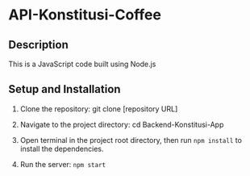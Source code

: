 # API-Konstitusi-Coffee

## Description
This is a JavaScript code built using Node.js

## Setup and Installation

1. Clone the repository:
git clone [repository URL]

2. Navigate to the project directory:
cd Backend-Konstitusi-App

3. Open terminal in the project root directory, then run `npm install` to install the dependencies.

4. Run the server:
`npm start`

